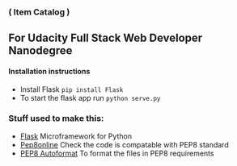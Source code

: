 ### ( Item Catalog ) 

## For Udacity Full Stack Web Developer Nanodegree

#### Installation instructions

 * Install Flask `pip install Flask`
 * To start the flask app run `python serve.py`

### Stuff used to make this:

 * [Flask](http://flask.pocoo.org) Microframework for Python
 * [Pep8online](http://pep8online.com/) Check the code is compatable with PEP8 standard
 * [PEP8 Autoformat](https://packagecontrol.io/packages/Python%20PEP8%20Autoformat) To format the files in PEP8 requirements